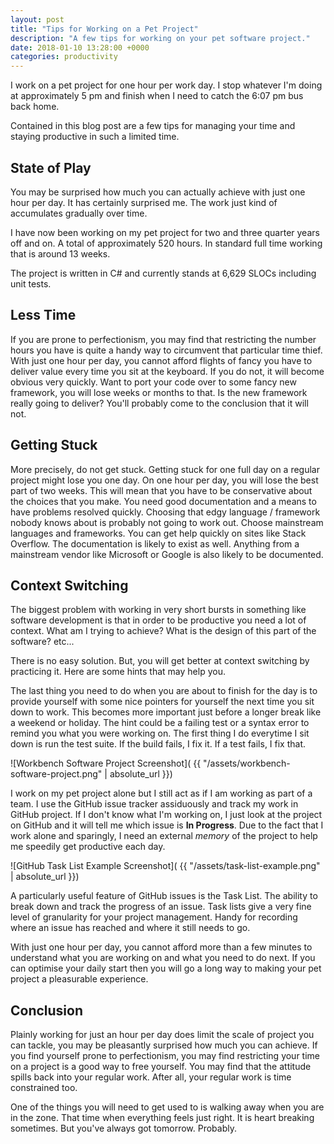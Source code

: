 ```yaml
---
layout: post
title: "Tips for Working on a Pet Project"
description: "A few tips for working on your pet software project."
date: 2018-01-10 13:28:00 +0000
categories: productivity
---
```

I work on a pet project for one hour per work day. I stop whatever I'm doing at approximately 5 pm and finish when I need to catch the 6:07 pm bus back home.

Contained in this blog post are a few tips for managing your time and staying productive in such a limited time.

## State of Play
You may be surprised how much you can actually achieve with just one hour per day. It has certainly surprised me. The work just kind of accumulates gradually over time.

I have now been working on my pet project for two and three quarter years off and on. A total of approximately 520 hours. In standard full time working that is around 13 weeks.

The project is written in C# and currently stands at 6,629 SLOCs including unit tests.

## Less Time
If you are prone to perfectionism, you may find that restricting the number hours you have is quite a handy way to circumvent that particular time thief. With just one hour per day, you cannot afford flights of fancy you have to deliver value every time you sit at the keyboard. If you do not, it will become obvious very quickly. Want to port your code over to some fancy new framework, you will lose weeks or months to that. Is the new framework really going to deliver? You'll probably come to the conclusion that it will not.

## Getting Stuck
More precisely, do not get stuck. Getting stuck for one full day on a regular project might lose you one day. On one hour per day, you will lose the best part of two weeks. This will mean that you have to be conservative about the choices that you make. You need good documentation and a means to have problems resolved quickly. Choosing that edgy language / framework nobody knows about is probably not going to work out. Choose mainstream languages and frameworks. You can get help quickly on sites like Stack Overflow. The documentation is likely to exist as well. Anything from a mainstream vendor like Microsoft or Google is also likely to be documented.

## Context Switching
The biggest problem with working in very short bursts in something like software development is that in order to be productive you need a lot of context. What am I trying to achieve? What is the design of this part of the software? etc...

There is no easy solution. But, you will get better at context switching by practicing it. Here are some hints that may help you.

The last thing you need to do when you are about to finish for the day is to provide yourself with some nice pointers for yourself the next time you sit down to work. This becomes more important just before a longer break like a weekend or holiday. The hint could be a failing test or a syntax error to remind you what you were working on. The first thing I do everytime I sit down is run the test suite. If the build fails, I fix it. If a test fails, I fix that.

![Workbench Software Project Screenshot]( {{ "/assets/workbench-software-project.png" | absolute_url }})

I work on my pet project alone but I still act as if I am working as part of a team. I use the GitHub issue tracker assiduously and track my work in GitHub project. If I don't know what I'm working on, I just look at the project on GitHub and it will tell me which issue is **In Progress**. Due to the fact that I work alone and sparingly, I need an external *memory* of the project to help me speedily get productive each day.

![GitHub Task List Example Screenshot]( {{ "/assets/task-list-example.png" | absolute_url }})

A particularly useful feature of GitHub issues is the Task List. The ability to break down and track the progress of an issue. Task lists give a very fine level of granularity for your project management. Handy for recording where an issue has reached and where it still needs to go.

With just one hour per day, you cannot afford more than a few minutes to understand what you are working on and what you need to do next. If you can optimise your daily start then you will go a long way to making your pet project a pleasurable experience.

## Conclusion
Plainly working for just an hour per day does limit the scale of project you can tackle, you may be pleasantly surprised how much you can achieve. If you find yourself prone to perfectionism, you may find restricting your time on a project is a good way to free yourself. You may find that the attitude spills back into your regular work. After all, your regular work is time constrained too.

One of the things you will need to get used to is walking away when you are in the zone. That time when everything feels just right. It is heart breaking sometimes. But you've always got tomorrow. Probably.
